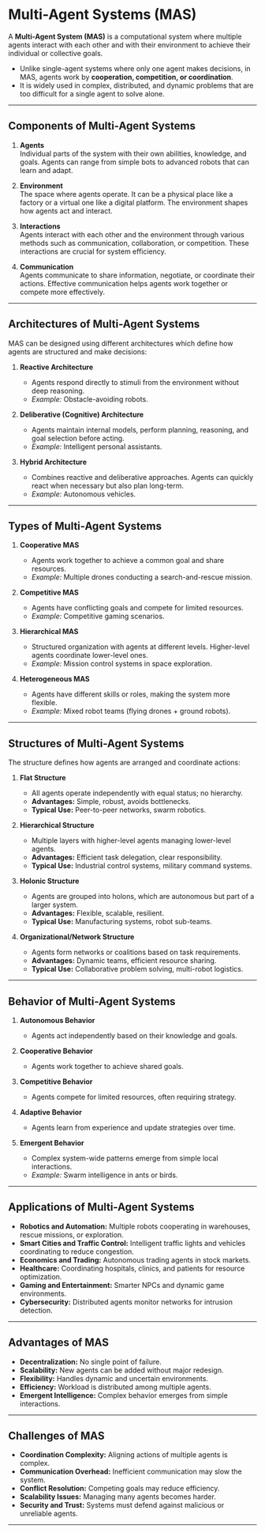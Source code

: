 # Multi-Agent Systems (MAS) 


A **Multi-Agent System (MAS)** is a computational system where multiple agents interact with each other and with their environment to achieve their individual or collective goals. 
- Unlike single-agent systems where only one agent makes decisions, in MAS, agents work by **cooperation, competition, or coordination**.
- It is widely used in complex, distributed, and dynamic problems that are too difficult for a single agent to solve alone.

---

## Components of Multi-Agent Systems

1. **Agents**  
   Individual parts of the system with their own abilities, knowledge, and goals. Agents can range from simple bots to advanced robots that can learn and adapt.

2. **Environment**  
   The space where agents operate. It can be a physical place like a factory or a virtual one like a digital platform. The environment shapes how agents act and interact.

3. **Interactions**  
   Agents interact with each other and the environment through various methods such as communication, collaboration, or competition. These interactions are crucial for system efficiency.

4. **Communication**  
   Agents communicate to share information, negotiate, or coordinate their actions. Effective communication helps agents work together or compete more effectively.

---

## Architectures of Multi-Agent Systems

MAS can be designed using different architectures which define how agents are structured and make decisions:

1. **Reactive Architecture**  
   - Agents respond directly to stimuli from the environment without deep reasoning.  
   - *Example:* Obstacle-avoiding robots.

2. **Deliberative (Cognitive) Architecture**  
   - Agents maintain internal models, perform planning, reasoning, and goal selection before acting.  
   - *Example:* Intelligent personal assistants.

3. **Hybrid Architecture**  
   - Combines reactive and deliberative approaches. Agents can quickly react when necessary but also plan long-term.  
   - *Example:* Autonomous vehicles.

---

## Types of Multi-Agent Systems

1. **Cooperative MAS**  
   - Agents work together to achieve a common goal and share resources.  
   - *Example:* Multiple drones conducting a search-and-rescue mission.

2. **Competitive MAS**  
   - Agents have conflicting goals and compete for limited resources.  
   - *Example:* Competitive gaming scenarios.

3. **Hierarchical MAS**  
   - Structured organization with agents at different levels. Higher-level agents coordinate lower-level ones.  
   - *Example:* Mission control systems in space exploration.

4. **Heterogeneous MAS**  
   - Agents have different skills or roles, making the system more flexible.  
   - *Example:* Mixed robot teams (flying drones + ground robots).

---

## Structures of Multi-Agent Systems

The structure defines how agents are arranged and coordinate actions:

1. **Flat Structure**  
   - All agents operate independently with equal status; no hierarchy.  
   - **Advantages:** Simple, robust, avoids bottlenecks.  
   - **Typical Use:** Peer-to-peer networks, swarm robotics.

2. **Hierarchical Structure**  
   - Multiple layers with higher-level agents managing lower-level agents.  
   - **Advantages:** Efficient task delegation, clear responsibility.  
   - **Typical Use:** Industrial control systems, military command systems.

3. **Holonic Structure**  
   - Agents are grouped into holons, which are autonomous but part of a larger system.  
   - **Advantages:** Flexible, scalable, resilient.  
   - **Typical Use:** Manufacturing systems, robot sub-teams.

4. **Organizational/Network Structure**  
   - Agents form networks or coalitions based on task requirements.  
   - **Advantages:** Dynamic teams, efficient resource sharing.  
   - **Typical Use:** Collaborative problem solving, multi-robot logistics.

---

## Behavior of Multi-Agent Systems

1. **Autonomous Behavior**  
   - Agents act independently based on their knowledge and goals.

2. **Cooperative Behavior**  
   - Agents work together to achieve shared goals.

3. **Competitive Behavior**  
   - Agents compete for limited resources, often requiring strategy.

4. **Adaptive Behavior**  
   - Agents learn from experience and update strategies over time.

5. **Emergent Behavior**  
   - Complex system-wide patterns emerge from simple local interactions.  
   - *Example:* Swarm intelligence in ants or birds.

---

## Applications of Multi-Agent Systems

- **Robotics and Automation:** Multiple robots cooperating in warehouses, rescue missions, or exploration.  
- **Smart Cities and Traffic Control:** Intelligent traffic lights and vehicles coordinating to reduce congestion.  
- **Economics and Trading:** Autonomous trading agents in stock markets.  
- **Healthcare:** Coordinating hospitals, clinics, and patients for resource optimization.  
- **Gaming and Entertainment:** Smarter NPCs and dynamic game environments.  
- **Cybersecurity:** Distributed agents monitor networks for intrusion detection.

---

## Advantages of MAS

- **Decentralization:** No single point of failure.  
- **Scalability:** New agents can be added without major redesign.  
- **Flexibility:** Handles dynamic and uncertain environments.  
- **Efficiency:** Workload is distributed among multiple agents.  
- **Emergent Intelligence:** Complex behavior emerges from simple interactions.

---

## Challenges of MAS

- **Coordination Complexity:** Aligning actions of multiple agents is complex.  
- **Communication Overhead:** Inefficient communication may slow the system.  
- **Conflict Resolution:** Competing goals may reduce efficiency.  
- **Scalability Issues:** Managing many agents becomes harder.  
- **Security and Trust:** Systems must defend against malicious or unreliable agents.

---

